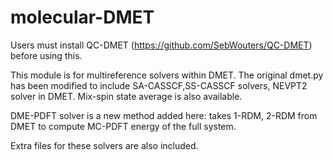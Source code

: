 # molecular-DMET

Users must install QC-DMET (https://github.com/SebWouters/QC-DMET) before using this.

This module is for multireference solvers within DMET.
The original dmet.py has been modified to include SA-CASSCF,SS-CASSCF solvers, NEVPT2 solver in DMET. Mix-spin state average is also available.

DME-PDFT solver is a new method added here: takes 1-RDM, 2-RDM from DMET to compute MC-PDFT energy of the full system.

Extra files for these solvers are also included.
